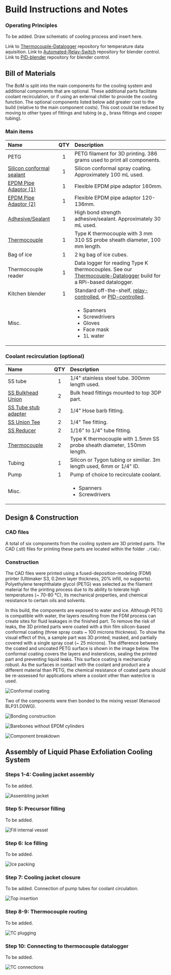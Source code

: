 # Build Instructions and Notes

### Operating Principles

To be added. Draw schematic of cooling process and insert here.


Link to [Thermocouple-Datalogger](https://github.com/stafforj/Thermocouple-Datalogger) repository for temperature data aquisition.
Link to [Automated-Relay-Switch](https://github.com/stafforj/Automated-Relay-Switch) repository for blender control.
Link to [PID-blender](https://github.com/DTP587/PID-Blender) repository for blender control.


## Bill of Materials

The BoM is split into the main components for the cooling system and additional components that are optional. These additional parts facilitate coolant recirculation, or if using an external chiller to provide the cooling function. The optional components listed below add greater cost to the build (relative to the main component costs). This cost could be reduced by moving to other types of fittings and tubing (e.g., brass fittings and copper tubing).


### Main items

|Name               |QTY|Description                           |
|:------------------|:-:|:-------------------------------------|
|PETG|1  |PETG filament for 3D printing. 386 grams used to print all components. |
|[Silicon conformal sealant](https://uk.rs-online.com/web/p/conformal-coatings/1247695)|1 |Silicon conformal spray coating. Approximately 100 mL used.|
|[EPDM Pipe Adaptor (1)](https://www.screwfix.com/p/floplast-flexi-adaptor-160mm/1009v)|1  |Flexible EPDM pipe adaptor 160mm.|
|[EPDM Pipe Adaptor (2)](https://www.screwfix.com/p/floplast-underground-flexible-adaptor-120-136mm/19914)|1  |Flexible EPDM pipe adaptor 120-136mm.|
|[Adhesive/Sealant](https://www.screwfix.com/p/soudal-fix-all-high-tack-adhesive-sealant-white-290ml/64585)|1  |High bond strength adhesive/sealant. Approximately 30 mL used.|
|[Thermocouple](https://www.tcdirect.co.uk/product-2-190-1---Mineral-Insulated-Thermocouple-with-Pot-Seal-0-25-0-5-0-75-1-0-1-5-and-3-0mm-diameters)|1  |Type K thermocouple with 3 mm 310 SS probe sheath diameter, 100 mm length.|
|Bag of ice|1  |2 kg bag of ice cubes.|
|Thermocouple reader|1 |Data logger for reading Type K thermocouples. See our [Thermocouple-Datalogger](https://github.com/stafforj/Thermocouple-Datalogger) build for a RPi-based datalogger.
|Kitchen blender |1 |Standard off-the-shelf, [relay-controlled](https://github.com/stafforj/Automated-Relay-Switch), or [PID-controlled](https://github.com/DTP587/PID-Blender).
|Misc.|   | <ul><li>Spanners</li><li>Screwdrivers</li><li>Gloves</li><li>Face mask</li><li>1L water</li></ul>|

### Coolant recirculation (optional)

|Name               |QTY|Description                           |
|:------------------|:-:|:-------------------------------------|
|SS tube|1  |1/4" stainless steel tube. 300mm length used. |
|[SS Bulkhead Union](https://buy.ham-let.com/774lss1-4)|2  |Bulk head fittings mounted to top 3DP part.|
|[SS Tube stub adapter](https://buy.ham-let.com/130ltss1-4x1-4)|2  |1/4" Hose barb fitting.|
|[SS Union Tee](https://buy.ham-let.com/764lss1-4)|2  |1/4" Tee fitting.|
|[SS Reducer](https://buy.ham-let.com/767ltss1-16x1-4tc)|2  |1/16" to 1/4" tube fitting.|
|[Thermocouple](https://uk.rs-online.com/web/p/thermocouples/3971501)|2  |Type K thermocouple with 1.5mm SS probe sheath diameter, 150mm length.|
|Tubing|1  |Silicon or Tygon tubing or similiar. 3m length used, 6mm or 1/4" ID. |
|Pump|1  |Pump of choice to recirculate coolant. |
|Misc.|   | <ul><li>Spanners</li><li>Screwdrivers</li></ul>|

## Design & Construction

### CAD files

A total of six components from the cooling system are 3D printed parts. The CAD (.stl) files for printing these parts are located within the folder `./CAD/`.

### Construction

The CAD files were printed using a fused-deposition-modeling (FDM) printer (Ultimaker S3, 0.2mm layer thickness, 20\% infill, no supports). Polyethylene terephthalate glycol (PETG) was selected as the filament material for the printing process due to its ability to tolerate high temperatures (~ 70-80 °C), its mechanical properties, and chemical resistance to certain oils and solvents. 

In this build, the components are exposed to water and ice. Although PETG is compatible with water, the layers resulting from the FDM process can create sites for fluid leakages in the finished part. To remove the risk of leaks, the 3D printed parts were coated with a thin film silicon-based conformal coating (three spray coats ~ 100 microns thickness). To show the visual effect of this, a sample part was 3D printed, masked, and partially covered with a single spray coat (~ 25 microns). The difference between the coated and uncoated PETG surface is shown in the image below. The conformal coating covers the layers and insterstices, sealing the printed part and preventing liquid leaks. This surface coating is mechanically robust. As the surfaces in contact with the coolant and product are a different material than PETG, the chemical resistance of coated parts should be re-assessed for applications where a coolant other than water/ice is used.    

![Conformal coating](./Images/FDM-conformal-coating.png)

Two of the components were then bonded to the mixing vessel (Kenwood BLP31.D0WG).

![Bonding construction](./Images/FDM-vessel-bonding.png)

![Barebones without EPDM cylinders](./Images/barebones-with-pipette.png)

![Component breakdown](./Images/all-vessel-components.png)

## Assembly of Liquid Phase Exfoliation Cooling System 

### Steps 1-4: Cooling jacket assembly

To be added.

![Assembling jacket](./Images/pre-test-assembly.png)

### Step 5: Precursor filling

To be added.

![Fill internal vessel](./Images/pre-test-assembly-precursor-fill.png)

### Step 6: Ice filling

To be added.

![Ice packing](./Images/pre-test-assembly-ice.png)

### Step 7: Cooling jacket closure

To be added. Connection of pump tubes for coolant circulation.

![Top insertion](./Images/pre-test-assembly-close-vessel.png)

### Step 8-9: Thermocouple routing 

To be added.

![TC plugging](./Images/pre-test-assembly-route-TC.png)

### Step 10: Connecting to thermocouple datalogger

To be added.

![TC connections](./Images/pre-test-assembly-tc-connections.png)




